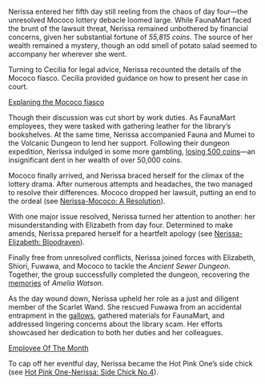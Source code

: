 Nerissa entered her fifth day still reeling from the chaos of day four—the unresolved Mococo lottery debacle loomed large. While FaunaMart faced the brunt of the lawsuit threat, Nerissa remained unbothered by financial concerns, given her substantial fortune of *55,815 coins*. The source of her wealth remained a mystery, though an odd smell of potato salad seemed to accompany her wherever she went.

Turning to Cecilia for legal advice, Nerissa recounted the details of the Mococo fiasco. Cecilia provided guidance on how to present her case in court.

[Explaning the Mococo fiasco](#embed:https://www.youtube.com/live/iy0fMrzhwOY?t=1124)

Though their discussion was cut short by work duties. As FaunaMart employees, they were tasked with gathering leather for the library’s bookshelves. At the same time, Nerissa accompanied Fauna and Mumei to the Volcanic Dungeon to lend her support. Following their dungeon expedition, Nerissa indulged in some more gambling, [losing 500 coins](https://www.youtube.com/live/iy0fMrzhwOY?feature=shared\&t=6495)—an insignificant dent in her wealth of over 50,000 coins.

Mococo finally arrived, and Nerissa braced herself for the climax of the lottery drama. After numerous attempts and headaches, the two managed to resolve their differences. Mococo dropped her lawsuit, putting an end to the ordeal (see [Nerissa-Mococo: A Resolution](#edge:mococo-nerissa-right-2-right-1)).

With one major issue resolved, Nerissa turned her attention to another: her misunderstanding with Elizabeth from day four. Determined to make amends, Nerissa prepared herself for a heartfelt apology (see [Nerissa-Elizabeth: Bloodraven](#edge:liz-nerissa-right-3-left-2)).

Finally free from unresolved conflicts, Nerissa joined forces with Elizabeth, Shiori, Fuwawa, and Mococo to tackle the *Ancient Sewer Dungeon*. Together, the group successfully completed the dungeon, recovering the [memories](https://www.youtube.com/live/Lv6_Xl1u_Ss?feature=shared\&t=5390) of *Amelia Watson*.

As the day wound down, Nerissa upheld her role as a just and diligent member of the Scarlet Wand. She rescued Fuwawa from an accidental entrapment in the [gallows](https://www.youtube.com/live/Lv6_Xl1u_Ss?feature=shared\&t=7252), gathered materials for FaunaMart, and addressed lingering concerns about the library scam. Her efforts showcased her dedication to both her duties and her colleagues.

[Employee Of The Month](#embed:https://www.youtube.com/live/Lv6_Xl1u_Ss?t=8914)

To cap off her eventful day, Nerissa became the Hot Pink One’s side chick (see [Hot Pink One-Nerissa: Side Chick No.4](#edge:irys-nerissa-left-2-right-2)).
